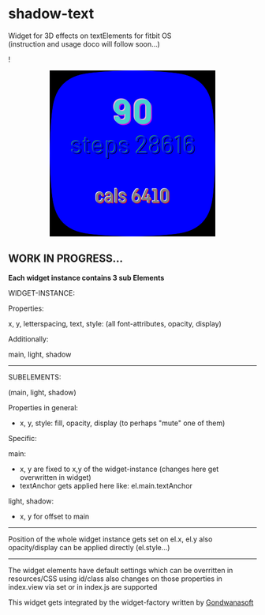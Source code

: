 


# shadow-text
Widget for 3D effects on textElements for fitbit OS\
(instruction and usage doco will follow soon...)

!<div align="center">![image](screenshot.png)</div>

## WORK IN PROGRESS...


**Each widget instance contains 3 sub Elements**

WIDGET-INSTANCE:

Properties:

x, y, letterspacing, text,
style: 
(all font-attributes, opacity, display)

Additionally: 

main, light, shadow
___
SUBELEMENTS:

(main, light, shadow)


Properties in general: 
* x, y, style: fill, opacity, display (to perhaps "mute" one of them)

Specific:

main: 
* x, y are fixed to x,y of the widget-instance (changes here get overwritten in widget)
* textAnchor gets applied here like: el.main.textAnchor

light, shadow:  
* x, y for offset to main
---
Position of the whole widget instance gets set on el.x, el.y
also opacity/display can be applied directly (el.style...)

---
The widget elements have default settings which can be overritten in resources/CSS using id/class
also changes on those properties in index.view via set or in index.js are supported                          







This widget gets integrated by the widget-factory written by [Gondwanasoft](https://github.com/gondwanasoft/fitbit-simple-widget)

